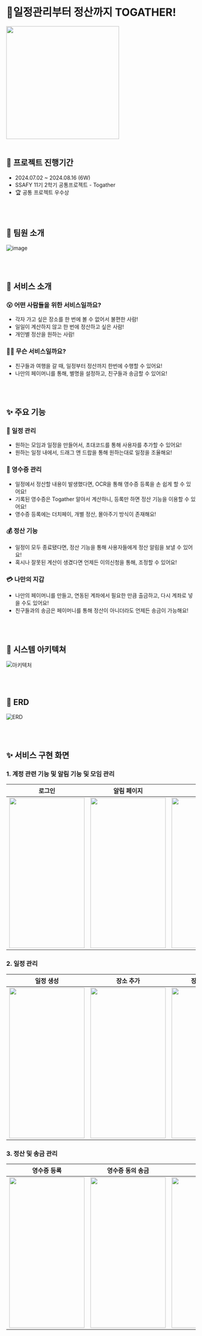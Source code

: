 # 📜일정관리부터 정산까지 TOGATHER!
<img src="https://github.com/user-attachments/assets/a0698fe7-3549-4231-9de2-5ea21cef329f" width="300"/>

<br/>
<br/>

## 📆 프로젝트 진행기간
- 2024.07.02 ~ 2024.08.16 (6W)
- SSAFY 11기 2학기 공통프로젝트 - Togather
- 🏆 공통 프로젝트 우수상

<br/>
<br/>

## 🙍 팀원 소개
![image](https://github.com/user-attachments/assets/892e0011-862d-4722-b354-70b5a503dc1d)

<br/>
<br/>

## 💬 서비스 소개
###  😮 어떤 사람들을 위한 서비스일까요?
- 각자 가고 싶은 장소를 한 번에 볼 수 없어서 불편한 사람! 
- 일일이 계산하지 않고 한 번에 정산하고 싶은 사람!
- 개인별 정산을 원하는 사람!
### 🙆‍♂ 무슨 서비스일까요?
- 친구들과 여행을 갈 때, 일정부터 정산까지 한번에 수행할 수 있어요!
- 나만의 페이머니를 통해, 별명을 설정하고, 친구들과 송금할 수 있어요!

<br/>
<br/>

## ✨ 주요 기능
### 📅 일정 관리
- 원하는 모임과 일정을 만들어서, 초대코드를 통해 사용자를 추가할 수 있어요!
- 원하는 일정 내에서, 드래그 앤 드랍을 통해 원하는대로 일정을 조율해요!
### 📃 영수증 관리
- 일정에서 정산할 내용이 발생했다면, OCR을 통해 영수증 등록을 손 쉽게 할 수 있어요!
- 기록된 영수증은 Togather 알아서 계산하니, 등록만 하면 정산 기능을 이용할 수 있어요!
- 영수증 등록에는 더치페이, 개별 정산, 몰아주기 방식이 존재해요!
### 💰 정산 기능
- 일정이 모두 종료됐다면, 정산 기능을 통해 사용자들에게 정산 알림을 보낼 수 있어요!
- 혹시나 잘못된 계산이 생겼다면 언제든 이의신청을 통해, 조정할 수 있어요!
### 💳 나만의 지갑
- 나만의 페이머니를 만들고, 연동된 계좌에서 필요한 만큼 출금하고, 다시 계좌로 넣을 수도 있어요!
- 친구들과의 송금은 페이머니를 통해 정산이 아니더라도 언제든 송금이 가능해요!
  
<br/>
<br/>

## 🔧 시스템 아키텍쳐
![아키텍처](https://github.com/user-attachments/assets/9033efe3-5dde-448e-b9e1-e378de75046c)

<br/>
<br/>

## 📝 ERD
![ERD](https://github.com/user-attachments/assets/a5ed9dc3-2599-4e7b-861f-cef10650afa3)

<br/>
<br/>

## ✨ 서비스 구현 화면
### 1. 계정 관련 기능 및 알림 기능 및 모임 관리

| <div align="center">**로그인**</div> | <div align="center">**알림 페이지**</div> | <div align="center">**모임 생성**</div> | <div align="center">**모임 참여**</div> | <div align="center">**모임 참여 요청 수락**</div> |
| --- | --- | --- | --- | --- |
| <div align="center"><img src="https://github.com/user-attachments/assets/56e1b19c-6eab-4635-9588-48796c88c3da" width="200" height="400"/></div> | <div align="center"><img src="https://github.com/user-attachments/assets/8de208b0-295f-4e6e-8f71-30b2cbcd25ac" width="200" height="400"/></div> | <div align="center"><img src="https://github.com/user-attachments/assets/0f7e0783-ed50-48a9-a182-577ddf771e2c" width="200" height="400"/></div> | <div align="center"><img src="https://github.com/user-attachments/assets/8c4e82d4-9577-4e98-9b60-8867f7bc19f2" width="200" height="400"/></div> | <div align="center"><img src="https://github.com/user-attachments/assets/22660a46-fcc2-47f8-acb0-f214f948692c" width="200" height="400"/></div> |

### 2. 일정 관리

| <div align="center">**일정 생성**</div> | <div align="center">**장소 추가**</div> | <div align="center">**장소 날짜 변경**</div> | <div align="center">**장소 순서 변경**</div> | <div align="center">**공동 작업**</div> |
| --- | --- | --- | --- | --- |
| <div align="center"><img src="https://github.com/user-attachments/assets/fe48a175-0619-41bd-b3e2-fd6909937753" width="200" height="400"/></div> | <div align="center"><img src="https://github.com/user-attachments/assets/25606f97-38b2-4891-8fb6-6c2545bdc76b" width="200" height="400"/></div> | <div align="center"><img src="https://github.com/user-attachments/assets/2cf49088-bde0-4a98-931d-df691a8c4a47" width="200" height="400"/></div> | <div align="center"><img src="https://github.com/user-attachments/assets/06f6080c-a7c2-4567-b73d-2123137acb8a" width="200" height="400"/></div> | <div align="center"><img src="https://github.com/user-attachments/assets/20c23a8f-9f29-402e-8f5f-7293e6dcfafb" width="200" height="400"/></div> |

### 3. 정산 및 송금 관리

| <div align="center">**영수증 등록**</div> | <div align="center">**영수증 동의 송금**</div> | <div align="center">**충전하기**</div> | <div align="center">**송금하기**</div> | <div align="center">**몰아주기게임**</div> |
| --- | --- | --- | --- | --- |
| <div align="center"><img src="https://github.com/user-attachments/assets/8e6021a5-65e5-408b-b820-8bd04afeb1aa" width="200" height="400"/></div> | <div align="center"><img src="https://github.com/user-attachments/assets/d9870126-ae8b-4543-ad6e-c0c38061b80d" width="200" height="400"/></div> | <div align="center"><img src="https://github.com/user-attachments/assets/d74fd0b0-44f5-4c56-b712-b53357548de3" width="200" height="400"/></div> | <div align="center"><img src="https://github.com/user-attachments/assets/63bd0fa8-f36f-42c3-beeb-42d2283d270b" width="200" height="400"/></div> | <div align="center"><img src="https://github.com/user-attachments/assets/bb0ecdaf-72e4-4e1b-8714-67a1bfba495a" width="200" height="400"/></div> |
